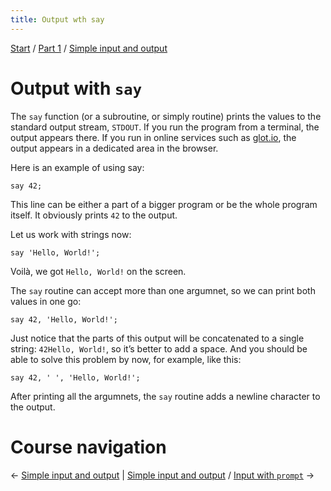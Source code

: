 ```yaml
---
title: Output wth say
---
```


[Start](../..) / [Part 1](../..) / [Simple input and output](..)

# Output with `say`

The `say` function (or a subroutine, or simply routine) prints the values to the standard output stream, `STDOUT`. If you run the program from a terminal, the output appears there. If you run in online services such as [glot.io](https://glot.io/new/perl6), the output appears in a dedicated area in the browser.

Here is an example of using say:

    say 42;

This line can be either a part of a bigger program or be the whole program itself. It obviously prints `42` to the output.

Let us work with strings now:

    say 'Hello, World!';

Voilà, we got `Hello, World!` on the screen.

The `say` routine can accept more than one argumnet, so we can print both values in one go:

    say 42, 'Hello, World!';

Just notice that the parts of this output will be concatenated to a single string: `42Hello, World!`, so it’s better to add a space. And you should be able to solve this problem by now, for example, like this:

    say 42, ' ', 'Hello, World!';

After printing all the argumnets, the `say` routine adds a newline character to the output.

# Course navigation

← [Simple input and output](..) | [Simple input and output](..) / [Input with `prompt`](../prompt) →
